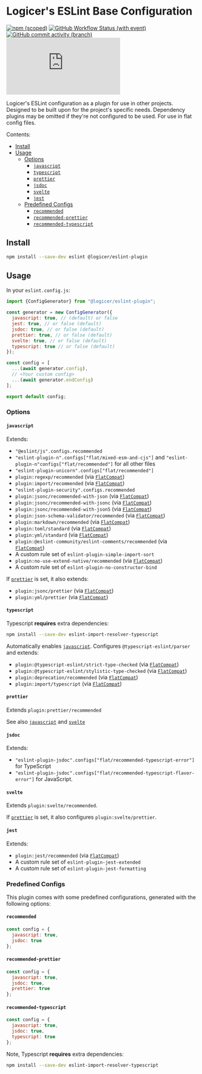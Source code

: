 # Logicer's ESLint Base Configuration

[![npm (scoped)](https://img.shields.io/npm/v/%40logicer/eslint-plugin)](https://www.npmjs.com/package/@logicer/eslint-plugin)
[![GitHub Workflow Status (with event)](https://img.shields.io/github/actions/workflow/status/Logicer16/eslint-plugin/style.yml)](https://github.com/Logicer16/eslint-plugin/actions)
[![GitHub commit activity (branch)](https://img.shields.io/github/commit-activity/m/Logicer16/ESLint-plugin)](https://github.com/Logicer16/eslint-plugin/graphs/contributors)
[![Type Coverage](https://img.shields.io/badge/dynamic/json.svg?label=type%20coverage&suffix=%&query=$.typeCoverage.atLeast&uri=https%3A%2F%2Fraw.githubusercontent.com%2FLogicer16%2Feslint-plugin%2Fmain%2Fpackage.json)](https://github.com/plantain-00/type-coverage)

Logicer's ESLint configuration as a plugin for use in other projects. Designed to be built upon for the project's specific needs. Dependency plugins may be omitted if they're not configured to be used. For use in flat config files.

Contents:

- [Install](#install)
- [Usage](#usage)
  - [Options](#options)
    - [`javascript`](#javascript)
    - [`typescript`](#typescript)
    - [`prettier`](#prettier)
    - [`jsdoc`](#jsdoc)
    - [`svelte`](#svelte)
    - [`jest`](#jest)
  - [Predefined Configs](#predefined-configs)
    - [`recommended`](#recommended)
    - [`recommended-prettier`](#recommended-prettier)
    - [`recommended-typescript`](#recommended-typescript)

## Install

```sh
npm install --save-dev eslint @logicer/eslint-plugin
```

## Usage

In your `eslint.config.js`:

```js
import {ConfigGenerator} from "@logicer/eslint-plugin";

const generator = new ConfigGenerator({
  javascript: true, // (default) or false
  jest: true, // or false (default)
  jsdoc: true, // or false (default)
  prettier: true, // or false (default)
  svelte: true, // or false (default)
  typescript: true // or false (default)
});

const config = [
  ...(await generator.config),
  // <Your custom config>
  ...(await generator.endConfig)
];

export default config;
```

### Options

#### `javascript`

Extends:

- `"@eslint/js".configs.recommended`
- `"eslint-plugin-n".configs["flat/mixed-esm-and-cjs"]` and `"eslint-plugin-n"configs["flat/recommended"]` for all other files
- `"eslint-plugin-unicorn".configs["flat/recommended"]`
- `plugin:regexp/recommended` (via [`FlatCompat`](https://github.com/eslint/eslintrc#usage))
- `plugin:import/recommended` (via [`FlatCompat`](https://github.com/eslint/eslintrc#usage))
- `"eslint-plugin-security".configs.recommended`
- `plugin:jsonc/recommended-with-json` (via [`FlatCompat`](https://github.com/eslint/eslintrc#usage))
- `plugin:jsonc/recommended-with-jsonc` (via [`FlatCompat`](https://github.com/eslint/eslintrc#usage))
- `plugin:jsonc/recommended-with-json5` (via [`FlatCompat`](https://github.com/eslint/eslintrc#usage))
- `plugin:json-schema-validator/recommended` (via [`FlatCompat`](https://github.com/eslint/eslintrc#usage))
- `plugin:markdown/recommended` (via [`FlatCompat`](https://github.com/eslint/eslintrc#usage))
- `plugin:toml/standard` (via [`FlatCompat`](https://github.com/eslint/eslintrc#usage))
- `plugin:yml/standard` (via [`FlatCompat`](https://github.com/eslint/eslintrc#usage))
- `plugin:@eslint-community/eslint-comments/recommended` (via [`FlatCompat`](https://github.com/eslint/eslintrc#usage))
- A custom rule set of `eslint-plugin-simple-import-sort`
- `plugin:no-use-extend-native/recommended` (via [`FlatCompat`](https://github.com/eslint/eslintrc#usage))
- A custom rule set of `eslint-plugin-no-constructor-bind`

If [`prettier`](#prettier) is set, it also extends:

- `plugin:jsonc/prettier` (via [`FlatCompat`](https://github.com/eslint/eslintrc#usage))
- `plugin:yml/prettier` (via [`FlatCompat`](https://github.com/eslint/eslintrc#usage))

#### `typescript`

Typescript **requires** extra dependencies:

```sh
npm install --save-dev eslint-import-resolver-typescript
```

Automatically enables [`javascript`](#javascript). Configures `@typescript-eslint/parser` and extends:

- `plugin:@typescript-eslint/strict-type-checked` (via [`FlatCompat`](https://github.com/eslint/eslintrc#usage))
- `plugin:@typescript-eslint/stylistic-type-checked` (via [`FlatCompat`](https://github.com/eslint/eslintrc#usage))
- `plugin:deprecation/recommended` (via [`FlatCompat`](https://github.com/eslint/eslintrc#usage))
- `plugin:import/typescript` (via [`FlatCompat`](https://github.com/eslint/eslintrc#usage))

#### `prettier`

Extends `plugin:prettier/recommended`

See also [`javascript`](#javascript) and [`svelte`](#svelte)

#### `jsdoc`

Extends:

- `"eslint-plugin-jsdoc".configs["flat/recommended-typescript-error"]` for TypeScript
- `"eslint-plugin-jsdoc".configs["flat/recommended-typescript-flavor-error"]` for JavaScript.

#### `svelte`

Extends `plugin:svelte/recommended`.

If [`prettier`](#prettier) is set, it also configures `plugin:svelte/prettier`.

#### `jest`

Extends:

- `plugin:jest/recommended` (via [`FlatCompat`](https://github.com/eslint/eslintrc#usage))
- A custom rule set of `eslint-plugin-jest-extended`
- A custom rule set of `eslint-plugin-jest-formatting`

### Predefined Configs

This plugin comes with some predefined configurations, generated with the following options:

#### `recommended`

```js
const config = {
  javascript: true,
  jsdoc: true
};
```

#### `recommended-prettier`

```js
const config = {
  javascript: true,
  jsdoc: true,
  prettier: true
};
```

#### `recommended-typescript`

```js
const config = {
  javascript: true,
  jsdoc: true,
  typescript: true
};
```

Note, Typescript **requires** extra dependencies:

```sh
npm install --save-dev eslint-import-resolver-typescript
```
